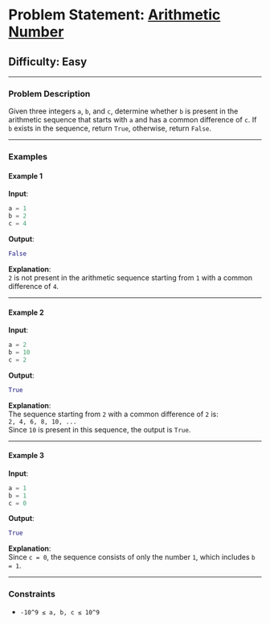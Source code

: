 # Problem Statement: [Arithmetic Number](https://www.geeksforgeeks.org/problems/arithmetic-number2815/1)

## Difficulty: Easy  

---

### **Problem Description**  

Given three integers `a`, `b`, and `c`, determine whether `b` is present in the arithmetic sequence that starts with `a` and has a common difference of `c`. If `b` exists in the sequence, return `True`, otherwise, return `False`.  

---

### **Examples**  

#### **Example 1**  
**Input**:  
```python
a = 1  
b = 2  
c = 4  
```
**Output**:  
```python
False
```
**Explanation**:  
`2` is not present in the arithmetic sequence starting from `1` with a common difference of `4`.  

---

#### **Example 2**  
**Input**:  
```python
a = 2  
b = 10  
c = 2  
```
**Output**:  
```python
True
```
**Explanation**:  
The sequence starting from `2` with a common difference of `2` is:  
`2, 4, 6, 8, 10, ...`  
Since `10` is present in this sequence, the output is `True`.  

---

#### **Example 3**  
**Input**:  
```python
a = 1  
b = 1  
c = 0  
```
**Output**:  
```python
True
```
**Explanation**:  
Since `c = 0`, the sequence consists of only the number `1`, which includes `b = 1`.  

---

### **Constraints**  
- `-10^9 ≤ a, b, c ≤ 10^9`  